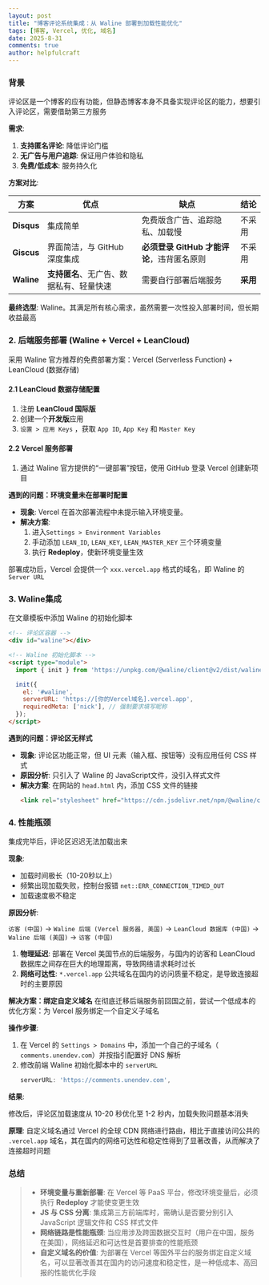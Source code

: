 ```yaml
---
layout: post
title: "博客评论系统集成：从 Waline 部署到加载性能优化"
tags: [博客, Vercel, 优化, 域名]
date: 2025-8-31
comments: true
author: helpfulcraft
---
```


### 背景

评论区是一个博客的应有功能，但静态博客本身不具备实现评论区的能力，想要引入评论区，需要借助第三方服务

**需求**:
1.  **支持匿名评论**: 降低评论门槛
2.  **无广告与用户追踪**: 保证用户体验和隐私
3.  **免费/低成本**: 服务持久化

**方案对比**:

| 方案               | 优点                                         | 缺点                                               | 结论     |
| ------------------ | -------------------------------------------- | -------------------------------------------------- | -------- |
| **Disqus** | 集成简单                                     | 免费版含广告、追踪隐私、加载慢                       | 不采用   |
| **Giscus** | 界面简洁，与 GitHub 深度集成                 | **必须登录 GitHub 才能评论**，违背匿名原则         | 不采用   |
| **Waline**    | **支持匿名**、无广告、数据私有、轻量快速 | 需要自行部署后端服务                               | **采用** |

**最终选型**: Waline。其满足所有核心需求，虽然需要一次性投入部署时间，但长期收益最高

### 2. 后端服务部署 (Waline + Vercel + LeanCloud)

采用 Waline 官方推荐的免费部署方案：Vercel (Serverless Function) + LeanCloud (数据存储)

#### 2.1 LeanCloud 数据存储配置

1.  注册 **LeanCloud 国际版**
2.  创建一个**开发版**应用
3.   `设置 > 应用 Keys` ，获取 `App ID`, `App Key` 和 `Master Key`

#### 2.2 Vercel 服务部署
1.  通过 Waline 官方提供的“一键部署”按钮，使用 GitHub 登录 Vercel 创建新项目

**遇到的问题：环境变量未在部署时配置**
*   **现象**: Vercel 在首次部署流程中未提示输入环境变量。
*   **解决方案**:
    1.  进入`Settings > Environment Variables`
    2.  手动添加 `LEAN_ID`, `LEAN_KEY`, `LEAN_MASTER_KEY` 三个环境变量
    3.  执行 **Redeploy**，使新环境变量生效

部署成功后，Vercel 会提供一个 `xxx.vercel.app` 格式的域名，即 Waline 的 `Server URL`

### 3. Waline集成

在文章模板中添加 Waline 的初始化脚本

```html
<!-- 评论区容器 -->
<div id="waline"></div>

<!-- Waline 初始化脚本 -->
<script type="module">
  import { init } from 'https://unpkg.com/@waline/client@v2/dist/waline.mjs';

  init({
    el: '#waline',
    serverURL: 'https://[你的Vercel域名].vercel.app',
    requiredMeta: ['nick'], // 强制要求填写昵称
  });
</script>
```

**遇到的问题：评论区无样式**
*   **现象**: 评论区功能正常，但 UI 元素（输入框、按钮等）没有应用任何 CSS 样式
*   **原因分析**: 只引入了 Waline 的 JavaScript文件，没引入样式文件
*   **解决方案**: 在网站的 `head.html` 内，添加 CSS 文件的链接
    ```html
    <link rel="stylesheet" href="https://cdn.jsdelivr.net/npm/@waline/client@v2/dist/waline.css" />
    ```

### 4. 性能瓶颈

集成完毕后，评论区迟迟无法加载出来

**现象**:
*   加载时间极长（10-20秒以上）
*   频繁出现加载失败，控制台报错 `net::ERR_CONNECTION_TIMED_OUT`
*   加载速度极不稳定

**原因分析**:

`访客 (中国)` -> `Waline 后端 (Vercel 服务器, 美国)` -> `LeanCloud 数据库 (中国)` -> `Waline 后端 (美国)` -> `访客 (中国)`

1.  **物理延迟**: 部署在 Vercel 美国节点的后端服务，与国内的访客和 LeanCloud 数据库之间存在巨大的地理距离，导致网络请求耗时过长
2.  **网络可达性**: `*.vercel.app` 公共域名在国内的访问质量不稳定，是导致连接超时的主要原因

**解决方案：绑定自定义域名**
在彻底迁移后端服务前回国之前，尝试一个低成本的优化方案：为 Vercel 服务绑定一个自定义子域名

**操作步骤**:
1.  在 Vercel 的 `Settings > Domains` 中，添加一个自己的子域名（ `comments.unendev.com`）并按指引配置好 DNS 解析
2.  修改前端 Waline 初始化脚本中的 `serverURL`
    ```javascript
    serverURL: 'https://comments.unendev.com',
    ```

**结果**:

修改后，评论区加载速度从 10-20 秒优化至 1-2 秒内，加载失败问题基本消失

**原理**: 自定义域名通过 Vercel 的全球 CDN 网络进行路由，相比于直接访问公共的 `.vercel.app` 域名，其在国内的网络可达性和稳定性得到了显著改善，从而解决了连接超时问题

### 总结

> *   **环境变量与重新部署**: 在 Vercel 等 PaaS 平台，修改环境变量后，必须执行 **Redeploy** 才能使变更生效
> *   **JS 与 CSS 分离**: 集成第三方前端库时，需确认是否要分别引入 JavaScript 逻辑文件和 CSS 样式文件
> *   **网络链路是性能瓶颈**: 当应用涉及跨国数据交互时（用户在中国，服务在美国），网络延迟和可达性是首要排查的性能瓶颈
> *   **自定义域名的价值**: 为部署在 Vercel 等国外平台的服务绑定自定义域名，可以显著改善其在国内的访问速度和稳定性，是一种低成本、高回报的性能优化手段
